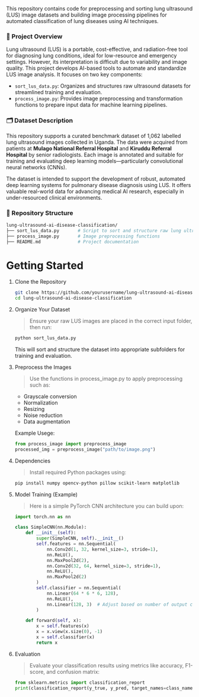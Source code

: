 This repository contains code for preprocessing and sorting lung ultrasound (LUS) image datasets and building image processing pipelines for automated classification of lung diseases using AI techniques.

### 🧠 Project Overview

Lung ultrasound (LUS) is a portable, cost-effective, and radiation-free tool for diagnosing lung conditions, ideal for low-resource and emergency settings. However, its interpretation is difficult due to variability and image quality. This project develops AI-based tools to automate and standardize LUS image analysis. It focuses on two key components:

- `sort_lus_data.py`: Organizes and structures raw ultrasound datasets for streamlined training and evaluation.
- `process_image.py`: Provides image preprocessing and transformation functions to prepare input data for machine learning pipelines.

### 🗂️ Dataset Description

This repository supports a curated benchmark dataset of 1,062 labelled lung ultrasound images collected in Uganda. The data were acquired from patients at **Mulago National Referral Hospital** and **Kiruddu Referral Hospital** by senior radiologists. Each image is annotated and suitable for training and evaluating deep learning models—particularly convolutional neural networks (CNNs).

The dataset is intended to support the development of robust, automated deep learning systems for pulmonary disease diagnosis using LUS. It offers valuable real-world data for advancing medical AI research, especially in under-resourced clinical environments.

### 📁 Repository Structure

```bash
lung-ultrasound-ai-disease-classification/
├── sort_lus_data.py       # Script to sort and structure raw lung ultrasound image data
├── process_image.py       # Image preprocessing functions
├── README.md              # Project documentation
```

# Getting Started
1. Clone the Repository
      ```bash
      git clone https://github.com/yourusername/lung-ultrasound-ai-disease-classification.git
      cd lung-ultrasound-ai-disease-classification
      ```

2. Organize Your Dataset
    > Ensure your raw LUS images are placed in the correct input folder, then run:
  
      ```bash
      python sort_lus_data.py
      ```
      This will sort and structure the dataset into appropriate subfolders for training and evaluation.

3. Preprocess the Images
    > Use the functions in process_image.py to apply preprocessing such as:
  
      - Grayscale conversion
      - Normalization
      - Resizing
      - Noise reduction
      - Data augmentation
  
      Example Usege:
      
      ```python
      from process_image import preprocess_image
      processed_img = preprocess_image("path/to/image.png")
      ```

4. Dependencies
    > Install required Python packages using:
      ```bash
      pip install numpy opencv-python pillow scikit-learn matplotlib
      ```

5. Model Training (Example)
    > Here is a simple PyTorch CNN architecture you can build upon:
      ```python
      import torch.nn as nn
      
      class SimpleCNN(nn.Module):
          def __init__(self):
              super(SimpleCNN, self).__init__()
              self.features = nn.Sequential(
                  nn.Conv2d(1, 32, kernel_size=3, stride=1),
                  nn.ReLU(),
                  nn.MaxPool2d(2),
                  nn.Conv2d(32, 64, kernel_size=3, stride=1),
                  nn.ReLU(),
                  nn.MaxPool2d(2)
              )
              self.classifier = nn.Sequential(
                  nn.Linear(64 * 6 * 6, 128),
                  nn.ReLU(),
                  nn.Linear(128, 3)  # Adjust based on number of output classes
              )
      
          def forward(self, x):
              x = self.features(x)
              x = x.view(x.size(0), -1)
              x = self.classifier(x)
              return x
      ```
6. Evaluation
    > Evaluate your classification results using metrics like accuracy, F1-score, and confusion matrix:
      ```python
      from sklearn.metrics import classification_report
      print(classification_report(y_true, y_pred, target_names=class_names))
      ```




